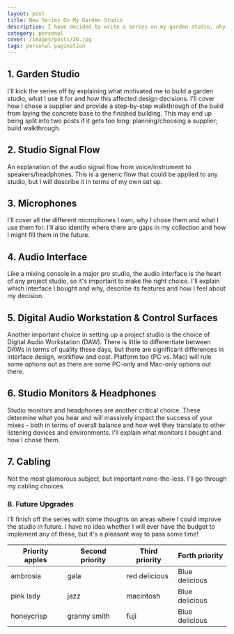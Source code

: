 ```yaml
---
layout: post
title: New Series On My Garden Studio
description: I have decided to write a series on my garden studio, why I decided to build it, the gear I selected and how I use it. Here is a quick overview of my plans for this series
category: personal
cover: /images/posts/20.jpg
tags: personal pagination
---
```

## 1. Garden Studio
I'll kick the series off by explaining what motivated me to build a garden studio, what I use it for and how this affected design decisions. I'll cover how I chose a supplier and provide a step-by-step walkthrough of the build from laying the concrete base to the finished building. This may end up being split into two posts if it gets too long: planning/choosing a supplier; build walkthrough.


## 2. Studio Signal Flow
An explanation of the audio signal flow from voice/instrument to speakers/headphones. This is a generic flow that could be applied to any studio, but I will describe it in terms of my own set up.


## 3. Microphones
I'll cover all the different microphones I own, why I chose them and what I use them for. I'll also identify where there are gaps in my collection and how I might fill them in the future.


## 4. Audio Interface
Like a mixing console in a major pro studio, the audio interface is the heart of any project studio, so it's important to make the right choice. I'll explain which interface I bought and why, describe its features and how I feel about my decision.


## 5. Digital Audio Workstation & Control Surfaces
Another important choice in setting up a project studio is the choice of Digital Audio Workstation (DAW). There is little to differentiate between DAWs in terms of quality these days, but there are significant differences in interface design, workflow and cost. Platform too (PC vs. Mac) will rule some options out as there are some PC-only and Mac-only options out there.  


## 6. Studio Monitors & Headphones
Studio monitors and headphones are another critical choice. These determine what you hear and will massively impact the success of your mixes - both in terms of overall balance and how well they translate to other listening devices and environments. I'll explain what monitors I bought and how I chose them. 


## 7. Cabling
Not the most glamorous subject, but important none-the-less. I'll go through my cabling choices.


### 8. Future Upgrades
I'll finish off the series with some thoughts on areas where I could improve the studio in future. I have no idea whether I will ever have the budget to implement any of these, but it's a pleasant way to pass some time!


| Priority apples | Second priority | Third priority | Forth priority |
|-------|--------|---------|---------|
| ambrosia | gala | red delicious | Blue delicious |
| pink lady | jazz | macintosh | Blue delicious |
| honeycrisp | granny smith | fuji | Blue delicious |
